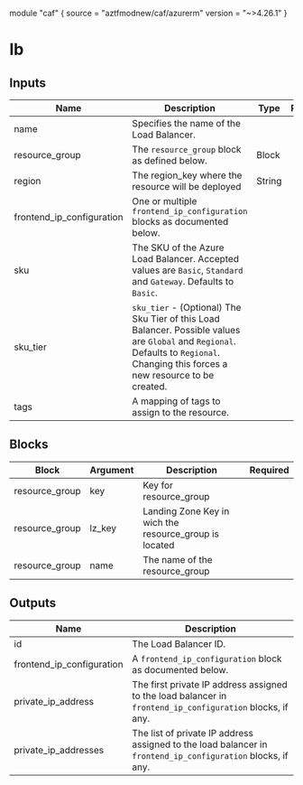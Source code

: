 module "caf" {
  source  = "aztfmodnew/caf/azurerm"
  version = "~>4.26.1"
}

# lb

## Inputs
| Name | Description | Type | Required |
|------|-------------|------|:--------:|
|name| Specifies the name of the Load Balancer.||True|
|resource_group|The `resource_group` block as defined below.|Block|True|
| region |The region_key where the resource will be deployed|String|True|
|frontend_ip_configuration| One or multiple `frontend_ip_configuration` blocks as documented below.||False|
|sku| The SKU of the Azure Load Balancer. Accepted values are `Basic`, `Standard` and `Gateway`. Defaults to `Basic`.||False|
|sku_tier| `sku_tier` - (Optional) The Sku Tier of this Load Balancer. Possible values are `Global` and `Regional`. Defaults to `Regional`. Changing this forces a new resource to be created.||False|
|tags| A mapping of tags to assign to the resource.||False|

## Blocks
| Block | Argument | Description | Required |
|-------|----------|-------------|----------|
|resource_group| key | Key for  resource_group||| Required if  |
|resource_group| lz_key |Landing Zone Key in wich the resource_group is located|||True|
|resource_group| name | The name of the resource_group |||True|

## Outputs
| Name | Description |
|------|-------------|
|id|The Load Balancer ID.|||
|frontend_ip_configuration|A `frontend_ip_configuration` block as documented below.|||
|private_ip_address|The first private IP address assigned to the load balancer in `frontend_ip_configuration` blocks, if any.|||
|private_ip_addresses|The list of private IP address assigned to the load balancer in `frontend_ip_configuration` blocks, if any.|||
